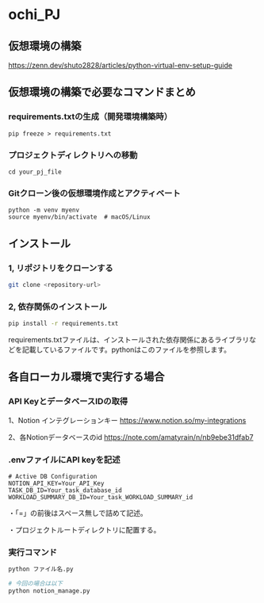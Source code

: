# ochi_PJ
## 仮想環境の構築
https://zenn.dev/shuto2828/articles/python-virtual-env-setup-guide

## 仮想環境の構築で必要なコマンドまとめ
### requirements.txtの生成（開発環境構築時）
```
pip freeze > requirements.txt
```
### プロジェクトディレクトリへの移動
```
cd your_pj_file
```
### Gitクローン後の仮想環境作成とアクティベート
```
python -m venv myenv
source myenv/bin/activate  # macOS/Linux
```
## インストール
### 1, リポジトリをクローンする
```bash
git clone <repository-url>
```
### 2, 依存関係のインストール
```bash
pip install -r requirements.txt
```
requirements.txtファイルは、インストールされた依存関係にあるライブラリなどを記載しているファイルです。pythonはこのファイルを参照します。

## 各自ローカル環境で実行する場合
### API KeyとデータベースIDの取得

1、Notion インテグレーションキー
https://www.notion.so/my-integrations

2、各Notionデータベースのid
https://note.com/amatyrain/n/nb9ebe31dfab7

### .envファイルにAPI keyを記述
```env
# Active DB Configuration
NOTION_API_KEY=Your_API_Key
TASK_DB_ID=Your_task_database_id
WORKLOAD_SUMMARY_DB_ID=Your_task_WORKLOAD_SUMMARY_id
```
・「=」の前後はスペース無しで詰めて記述。

・プロジェクトルートディレクトリに配置する。

### 実行コマンド
```zsh
python ファイル名.py
```

```zsh
# 今回の場合は以下
python notion_manage.py
```
